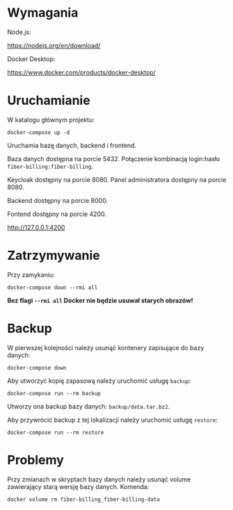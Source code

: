 # Wymagania

Node.js:

<https://nodejs.org/en/download/>

Docker Desktop:

<https://www.docker.com/products/docker-desktop/>

# Uruchamianie

W katalogu głównym projektu:

```
docker-compose up -d
```

Uruchamia bazę danych, backend i frontend.

Baza danych dostępna na porcie 5432. Połączenie kombinacją login:hasło `fiber-billing:fiber-billing`.

Keycloak dostępny na porcie 8080. Panel administratora dostępny na porcie 8080.

Backend dostępny na porcie 8000.

Fontend dostępny na porcie 4200.

<http://127.0.0.1:4200>

# Zatrzymywanie

Przy zamykaniu:

```
docker-compose down --rmi all
```

**Bez flagi `--rmi all` Docker nie będzie usuwał starych obrazów!**

# Backup

W pierwszej kolejności należy usunąć kontenery zapisujące do bazy danych:

```
docker-compose down
```

Aby utworzyć kopię zapasową należy uruchomić usługę `backup`:

```
docker-compose run --rm backup
```

Utworzy ona backup bazy danych: `backup/data.tar.bz2`.

Aby przywrócić backup z tej lokalizacji należy uruchomić usługę `restore`:

```
docker-compose run --rm restore
```

# Problemy

Przy zmianach w skryptach bazy danych należy usunąć volume zawierający starą wersję bazy danych. Komenda:

```
docker volume rm fiber-billing_fiber-billing-data
```